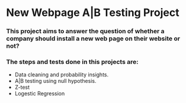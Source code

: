 # New Webpage A|B Testing Project

### This project aims to answer the question of whether a company should install a new web page on their website or not?
### The steps and tests done in this projects are:
- Data cleaning and probability insights.
- A|B testing using null hypothesis.
- Z-test
- Logestic Regression
